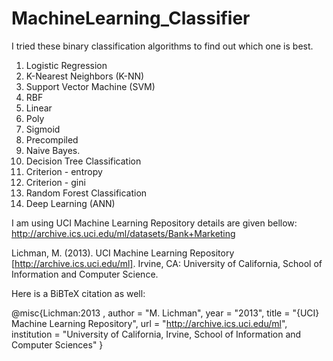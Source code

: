 # MachineLearning_Classifier
I tried these binary classification algorithms to find out which one is best. 

1. Logistic Regression
2. K-Nearest Neighbors (K-NN)
3. Support Vector Machine (SVM)
  1. RBF
  2. Linear
  3. Poly
  4. Sigmoid
4. Precompiled
5. Naive Bayes.
6. Decision Tree Classification
  1. Criterion - entropy
  2. Criterion - gini
7. Random Forest Classification
8. Deep Learning (ANN)

I am using UCI Machine Learning Repository details are given bellow:
http://archive.ics.uci.edu/ml/datasets/Bank+Marketing

Lichman, M. (2013). UCI Machine Learning Repository [http://archive.ics.uci.edu/ml]. Irvine, CA: University of California, School of Information and Computer Science.

Here is a BiBTeX citation as well:

@misc{Lichman:2013 ,
author = "M. Lichman",
year = "2013",
title = "{UCI} Machine Learning Repository",
url = "http://archive.ics.uci.edu/ml",
institution = "University of California, Irvine, School of Information and Computer Sciences" }
